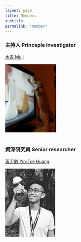 ```yaml
---
layout: page
title: Members
subtitle:
permalink: "member"
--- 
```

<div class="container-fluid">
<div class="row">
  <div class="m-0 col-sm col-md">
    <h3>主持人 Princeple investigator</h3>
    <p><a href="ythuang">木吉 Muji</a></p>
    <img src="/assets/img/people/Muji_TV_crop.gif">
  </div>
<br>
  <div class="m-0 col-sm col-md">
    <h3>資深研究員 Senior researcher</h3>
    <p><a href="ythuang">黃尹則 Yin-Tse Huang</a></p>
    <img src="/assets/img/people/MeintheField_220px.png">
  </div>
</div>
